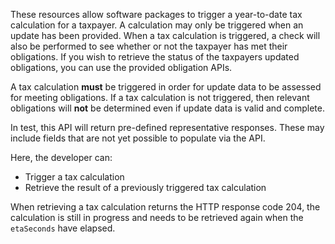 These resources allow software packages to trigger a year-to-date tax calculation for a taxpayer. A calculation may only be triggered when an update has been provided.
When a tax calculation is triggered, a check will also be performed to see whether or not the taxpayer has met their obligations. If you wish to retrieve the status of the taxpayers updated obligations, you can use the provided obligation APIs.

A tax calculation **must** be triggered in order for update data to be assessed for meeting obligations. If a tax calculation is not triggered, then relevant obligations will **not** be determined even if update data is valid and complete.

In test, this API will return pre-defined representative responses. These may include fields that are not yet possible
to populate via the API.

Here, the developer can:

* Trigger a tax calculation
* Retrieve the result of a previously triggered tax calculation

When retrieving a tax calculation returns the HTTP response code 204, the calculation is still in progress and needs to be retrieved again when 
the `etaSeconds` have elapsed.